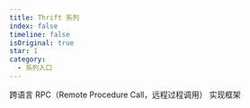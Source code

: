 ```yaml
---
title: Thrift 系列
index: false
timeline: false
isOriginal: true
star: 1
category:
  - 系列入口
---
```


跨语言 RPC（Remote Procedure Call，远程过程调用） 实现框架

<!-- more -->

<Catalog />

